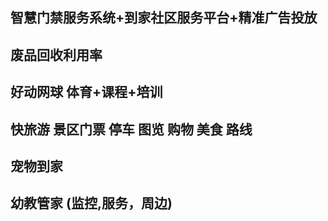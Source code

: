 ## 智慧门禁服务系统+到家社区服务平台+精准广告投放

## 废品回收利用率

## 好动网球 体育+课程+培训

## 快旅游 景区门票 停车 图览 购物 美食 路线

## 宠物到家

## 幼教管家 (监控,服务，周边)
